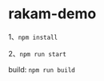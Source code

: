 # rakam-demo

1、<code>npm install</code>

2、<code>npm run start</code>

build: <code>npm run build</code>
